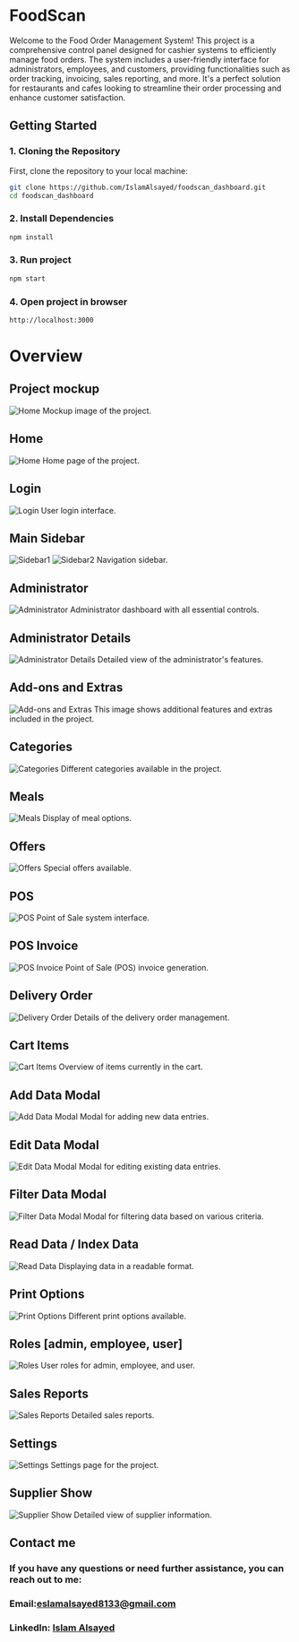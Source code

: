 # FoodScan

Welcome to the Food Order Management System! This project is a comprehensive control panel designed for cashier systems to efficiently manage food orders. The system includes a user-friendly interface for administrators, employees, and customers, providing functionalities such as order tracking, invoicing, sales reporting, and more. It's a perfect solution for restaurants and cafes looking to streamline their order processing and enhance customer satisfaction.

## Getting Started

### 1. Cloning the Repository

First, clone the repository to your local machine:

```bash
git clone https://github.com/IslamAlsayed/foodscan_dashboard.git
cd foodscan_dashboard
```

### 2. Install Dependencies

```bash
npm install
```

### 3. Run project

```bash
npm start
```

### 4. Open project in browser

```bash
http://localhost:3000
```

# Overview

## Project mockup

![Home](./src/assets/mockup/mochup.png)
Mockup image of the project.

## Home

![Home](./src/assets/mockup/home.png)
Home page of the project.

## Login

![Login](./src/assets/mockup/login.png)
User login interface.

## Main Sidebar

![Sidebar1](./src/assets/mockup/sidebar1.png)
![Sidebar2](./src/assets/mockup/sidebar2.png)
Navigation sidebar.

## Administrator

![Administrator](./src/assets/mockup/administrator.png)
Administrator dashboard with all essential controls.

## Administrator Details

![Administrator Details](./src/assets/mockup/administrator_show.png)
Detailed view of the administrator's features.

## Add-ons and Extras

![Add-ons and Extras](./src/assets/mockup/addons_and_extras.png)
This image shows additional features and extras included in the project.

## Categories

![Categories](./src/assets/mockup/catgeories.png)
Different categories available in the project.

## Meals

![Meals](./src/assets/mockup/meals.png)
Display of meal options.

## Offers

![Offers](./src/assets/mockup/offers.png)
Special offers available.

## POS

![POS](./src/assets/mockup/pos.png)
Point of Sale system interface.

## POS Invoice

![POS Invoice](./src/assets/mockup/pos_invoice.png)
Point of Sale (POS) invoice generation.

## Delivery Order

![Delivery Order](./src/assets/mockup/deliveryOrder.png)
Details of the delivery order management.

## Cart Items

![Cart Items](./src/assets/mockup/cartItems.png)
Overview of items currently in the cart.

## Add Data Modal

![Add Data Modal](./src/assets/mockup/add_data_modal.png)
Modal for adding new data entries.

## Edit Data Modal

![Edit Data Modal](./src/assets/mockup/edit_data_modal.png)
Modal for editing existing data entries.

## Filter Data Modal

![Filter Data Modal](./src/assets/mockup/filter_data_modal.png)
Modal for filtering data based on various criteria.

## Read Data / Index Data

![Read Data](./src/assets/mockup/read_data.png)
Displaying data in a readable format.

## Print Options

![Print Options](./src/assets/mockup/print_options.png)
Different print options available.

## Roles [admin, employee, user]

![Roles](./src/assets/mockup/roles.png)
User roles for admin, employee, and user.

## Sales Reports

![Sales Reports](./src/assets/mockup/salesReports.png)
Detailed sales reports.

## Settings

![Settings](./src/assets/mockup/settings.png)
Settings page for the project.

## Supplier Show

![Supplier Show](./src/assets/mockup/supShow.png)
Detailed view of supplier information.

## Contact me

### If you have any questions or need further assistance, you can reach out to me:

### Email:eslamalsayed8133@gmail.com

### LinkedIn: [Islam Alsayed](https://www.linkedin.com/in/islam-alsayed7)
